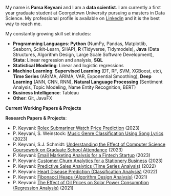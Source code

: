 My name is **Parsa Keyvani** and I am a **data scientist**. I am currently a first year graduate student at Georgetown University pursuing a masters in Data Science.
My professional profile is available on [Linkedin](https://www.linkedin.com/in/parsa-keyvani/) and it is the best way to reach me. 

My constantly growing skill set includes: 
* **Programming Languages**: **Python** (NumPy, Pandas, Matplotlib, Seaborn, Scikit-Learn, SHAP), **R** (Tidyverse, Tidymodels), **Java** (Data Structures, Algorithm Design, Large Scale Software Development), **Stata**: Linear regression and analysis, **SQL**
* **Statistical Modeling**: Linear and logistic regressions
* **Machine Learning**: **Supervised Learning** (DT, RF, SVM, XGBoost, etc), **Time Series** (AR/MA, ARIMA, VAR, Exponential Smoothing), **Deep Learning** (ANN, CNN, RNN), **Natural Language Processing** (Sentiment Analysis, Topic Modeling, Name Entity Recognition, BERT)
* **Business Intelligence**: Tableau
* **Other**: Git, JavaFX

**Current Working Papers & Projects**



**Research Papers & Projects**:
* P. Keyvani: [Rolex Submariner Watch Price Prediction](https://github.com/keyvanip/Rolex_Price_Prediction/blob/main/Rolex_Watch_Prediction.ipynb) (2023)
* P. Keyvani, S. Weinstock: [Music Genre Classification Using Song Lyrics](https://github.com/keyvanip/music_genre_classification/tree/main) (2023)
* P. Keyvani, S.J. Schmidt: [Understanding the Effect of Computer Science Coursework on Graduate School Attendance](https://github.com/keyvanip/thesis/blob/main/Thesis%20Report%20-%20Parsa-2-1.pdf) (2023)
* P. Keyvani: [Email Marketing Analysis for a Fintech Startup](https://github.com/keyvanip/EmailMarketing/blob/main/README.md) (2023)
* P. Keyvani: [Customer Churn Analytics for a Stationery Business](https://github.com/keyvanip/ChurnPrediction.git) (2023)
* P. Keyvani: [Predictive Sales Analytics (Time Series Analysis)](https://github.com/keyvanip/ECO-312-Seminar-in-Forecasting.git) (2022)
* P. Keyvani: [Heart Disease Prediction (Classification Analysis)](https://github.com/keyvanip/Heart-Disease-Prediction.git) (2022)
* P. Keyvani: [Fibonacci Heaps (Algorithm Design Analysis)](https://github.com/keyvanip/CSC250-Algorithm-Design-and-Analysis.git) (2021)
* P. Keyvani: [The Effect of Oil Prices on Solar Power Consumption (Regression Analysis)](https://github.com/keyvanip/ECO243-Intro-to-Econometrics.git) (2021)
            
